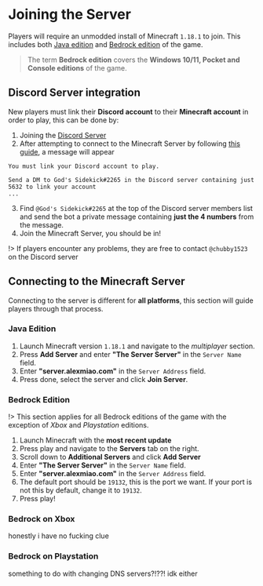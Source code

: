 # Joining the Server
Players will require an unmodded install of Minecraft `1.18.1` to join. This includes both [Java edition](https://www.minecraft.net/en-us/store/minecraft-java-edition) and [Bedrock edition](https://www.minecraft.net/en-us/download) of the game.

> The term **Bedrock edition** covers the **Windows 10/11, Pocket and Console editions** of the game.
## Discord Server integration
New players must link their **Discord account** to their **Minecraft account** in order to play, this can be done by:
1. Joining the [Discord Server](https://discord.gg/DN6SHSQPqA)
2. After attempting to connect to the Minecraft Server by following [this guide](#Connecting-to-the-Minecraft-Server), a message will appear

```Message that will appear after being kicked from Server
You must link your Discord account to play.

Send a DM to God's Sidekick#2265 in the Discord server containing just 5632 to link your account
...
```
3. Find `@God's Sidekick#2265` at the top of the Discord server members list and send the bot a private message containing **just the 4 numbers** from the message.
4. Join the Minecraft Server, you should be in!

!> If players encounter any problems, they are free to contact `@chubby1523` on the Discord server

## Connecting to the Minecraft Server
Connecting to the server is different for **all platforms**, this section will guide players through that process.

### Java Edition
1. Launch Minecraft version `1.18.1` and navigate to the *multiplayer* section.
2. Press **Add Server** and enter **"The Server Server"** in the `Server Name` field.
3. Enter **"server.alexmiao.com"** in the `Server Address` field.
4. Press done, select the server and click **Join Server**.

### Bedrock Edition
!> This section applies for all Bedrock editions of the game with the exception of *Xbox* and *Playstation* editions.

1. Launch Minecraft with the **most recent update**
2. Press play and navigate to the **Servers** tab on the right.
3. Scroll down to **Additional Servers** and click **Add Server**
4. Enter **"The Server Server"** in the `Server Name` field.
5. Enter **"server.alexmiao.com"** in the `Server Address` field.
6. The default port should be `19132`, this is the port we want. If your port is not this by default, change it to `19132`.
7. Press play!

### Bedrock on Xbox
honestly i have no fucking clue 

### Bedrock on Playstation
something to do with changing DNS servers?!??! idk either

